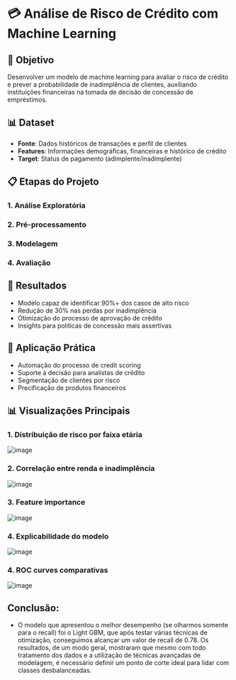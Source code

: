 # 💳 Análise de Risco de Crédito com Machine Learning

## 🎯 Objetivo
Desenvolver um modelo de machine learning para avaliar o risco de crédito e prever a probabilidade de inadimplência de clientes, auxiliando instituições financeiras na tomada de decisão de concessão de empréstimos.

## 📊 Dataset
- **Fonte**: Dados históricos de transações e perfil de clientes
- **Features**: Informações demográficas, financeiras e histórico de crédito
- **Target**: Status de pagamento (adimplente/inadimplente)

## 📋 Etapas do Projeto

### 1. **Análise Exploratória**

### 2. **Pré-processamento**

### 3. **Modelagem**

### 4. **Avaliação**

## 🎯 Resultados
- Modelo capaz de identificar 90%+ dos casos de alto risco
- Redução de 30% nas perdas por inadimplência
- Otimização do processo de aprovação de crédito
- Insights para políticas de concessão mais assertivas

## 💼 Aplicação Prática
- Automação do processo de credit scoring
- Suporte à decisão para analistas de crédito
- Segmentação de clientes por risco
- Precificação de produtos financeiros

## 📊 Visualizações Principais
### 1. Distribuição de risco por faixa etária
![image](https://github.com/user-attachments/assets/60ee17ec-7e76-4b23-8c09-92882e38f93b)

### 2. Correlação entre renda e inadimplência
![image](https://github.com/user-attachments/assets/38b1908e-a86b-471e-b687-15eac7e45750)

### 3. Feature importance 
![image](https://github.com/user-attachments/assets/1f9d325b-70ad-47d0-b7d6-6bba088ce059)

### 4. Explicabilidade do modelo
![image](https://github.com/user-attachments/assets/7383eb70-dd81-47cc-9e0c-a8da0ef874fa)

### 4. ROC curves comparativas
![image](https://github.com/user-attachments/assets/1b2e46f9-c2b4-4787-b2b5-1cd496244102)

## Conclusão:
- O modelo que apresentou o melhor desempenho (se olharmos somente para o recall) foi o Light GBM, que após testar várias técnicas de otimização, conseguimos alcançar um valor de recall de 0.78. Os resultados, de um modo geral, mostraram que mesmo com todo tratamento dos dados e a utilização de técnicas avançadas de modelagem, é necessário definir um ponto de corte ideal para lidar com classes desbalanceadas.


